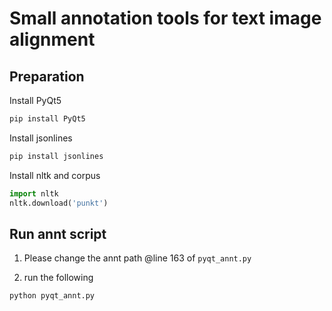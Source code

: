 # Small annotation tools for text image alignment


## Preparation

Install PyQt5
```bash
pip install PyQt5
```

Install jsonlines
```bash
pip install jsonlines
```

Install nltk and corpus
```python
import nltk
nltk.download('punkt')
```

## Run annt script

1. Please change the annt path @line 163 of ```pyqt_annt.py```

2. run the following
```bash
python pyqt_annt.py 
```